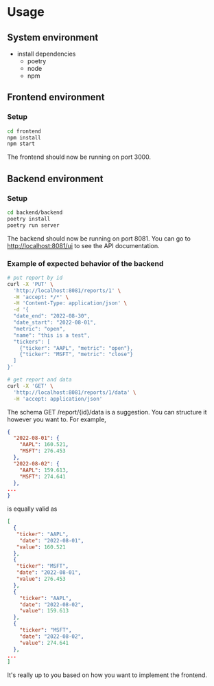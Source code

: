 # Usage

## System environment

- install dependencies
  - poetry
  - node
  - npm

## Frontend environment

### Setup

```bash
cd frontend
npm install
npm start
```

The frontend should now be running on port 3000.

## Backend environment

### Setup

```bash
cd backend/backend
poetry install
poetry run server
```

The backend should now be running on port 8081. You can go to [http://localhost:8081/ui](http://localhost:8081/ui) to see the API documentation.

### Example of expected behavior of the backend

```bash
# put report by id
curl -X 'PUT' \
  'http://localhost:8081/reports/1' \
  -H 'accept: */*' \
  -H 'Content-Type: application/json' \
  -d '{
  "date_end": "2022-08-30",
  "date_start": "2022-08-01",
  "metric": "open",
  "name": "this is a test",
  "tickers": [
    {"ticker": "AAPL", "metric": "open"},
    {"ticker": "MSFT", "metric": "close"}
  ]
}'

# get report and data
curl -X 'GET' \
  'http://localhost:8081/reports/1/data' \
  -H 'accept: application/json'
```

The schema GET /report/{id}/data is a suggestion. You can structure it however you want to. For example,

```json
{
  "2022-08-01": {
    "AAPL": 160.521,
    "MSFT": 276.453
  },
  "2022-08-02": {
    "AAPL": 159.613,
    "MSFT": 274.641
  },
...
}
```

is equally valid as

```json
[
  {
   "ticker": "AAPL",
    "date": "2022-08-01",
   "value": 160.521
  },
  {
   "ticker": "MSFT",
   "date": "2022-08-01",
   "value": 276.453
  },
  {
    "ticker": "AAPL",
    "date": "2022-08-02",
    "value": 159.613
  },
  {
    "ticker": "MSFT",
    "date": "2022-08-02",
    "value": 274.641
  },
...
]
```

It's really up to you based on how you want to implement the frontend.

